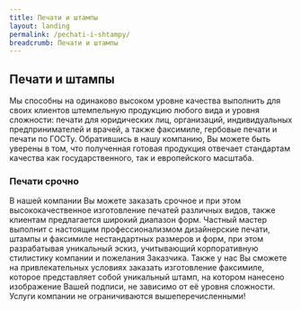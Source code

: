 ```yaml
---
title: Печати и штампы
layout: landing
permalink: /pechati-i-shtampy/
breadcrumb: Печати и штампы
---
```


## Печати и штампы ##

Мы способны на одинаково высоком уровне качества выполнить для своих клиентов штемпельную продукцию любого вида и уровня сложности: печати для юридических лиц, организаций, индивидуальных предпринимателей и врачей, а также факсимиле, гербовые печати и печати по ГОСТу. Обратившись в нашу компанию, Вы можете быть уверены в том, что полученная готовая продукция отвечает стандартам качества как государственного, так и европейского масштаба.

### Печати срочно ###

В нашей компании Вы можете заказать срочное и при этом высококачественное изготовление печатей различных видов, также клиентам предлагается широкий диапазон форм. Частный мастер выполнит с настоящим профессионализмом дизайнерские печати, штампы и факсимиле нестандартных размеров и форм, при этом разрабатывая уникальный эскиз, учитывающий корпоративную стилистику компании и пожелания Заказчика. Также у нас Вы сможете на привлекательных условиях заказать изготовление факсимиле, которое представляет собой уникальный штамп, на котором нанесено изображение Вашей подписи, не зависимо от её уровня сложности. Услуги компании не ограничиваются вышеперечисленными!